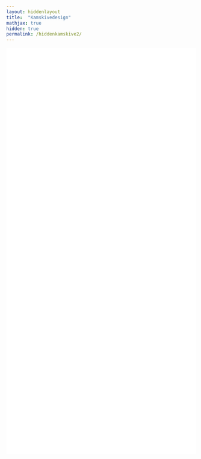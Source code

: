 ```yaml
---
layout: hiddenlayout
title:  "Kamskivedesign"
mathjax: true
hidden: true
permalink: /hiddenkamskive2/
---
```


<div style="background-color: #FFFFFF; height: 1080px" >
    <script src="https://cdnjs.cloudflare.com/ajax/libs/p5.js/1.1.9/p5.js"></script>
    <script src="https://cdnjs.cloudflare.com/ajax/libs/p5.js/1.1.9/addons/p5.sound.min.js"></script>
    <script src="/assets/p5js/kamskive2/sketch.js"></script> 
    <div id="canvasForHTML"></div>
</div>
